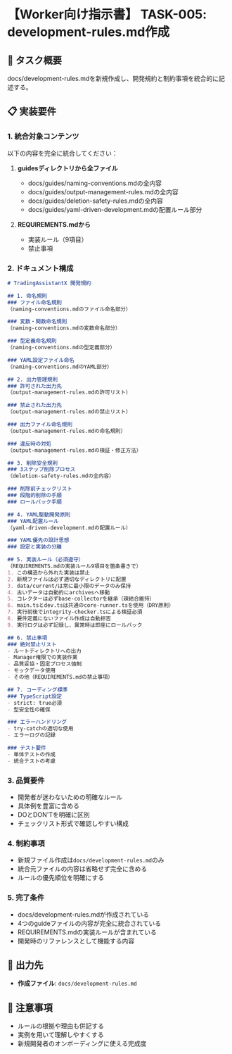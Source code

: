 # 【Worker向け指示書】 TASK-005: development-rules.md作成

## 🎯 タスク概要
docs/development-rules.mdを新規作成し、開発規約と制約事項を統合的に記述する。

## 📋 実装要件

### 1. 統合対象コンテンツ
以下の内容を完全に統合してください：

1. **guidesディレクトリから全ファイル**
   - docs/guides/naming-conventions.mdの全内容
   - docs/guides/output-management-rules.mdの全内容
   - docs/guides/deletion-safety-rules.mdの全内容
   - docs/guides/yaml-driven-development.mdの配置ルール部分

2. **REQUIREMENTS.mdから**
   - 実装ルール（9項目）
   - 禁止事項

### 2. ドキュメント構成
```markdown
# TradingAssistantX 開発規約

## 1. 命名規則
### ファイル命名規則
（naming-conventions.mdのファイル命名部分）

### 変数・関数命名規則
（naming-conventions.mdの変数命名部分）

### 型定義命名規則
（naming-conventions.mdの型定義部分）

### YAML設定ファイル命名
（naming-conventions.mdのYAML部分）

## 2. 出力管理規則
### 許可された出力先
（output-management-rules.mdの許可リスト）

### 禁止された出力先
（output-management-rules.mdの禁止リスト）

### 出力ファイル命名規則
（output-management-rules.mdの命名規則）

### 違反時の対処
（output-management-rules.mdの検証・修正方法）

## 3. 削除安全規則
### 3ステップ削除プロセス
（deletion-safety-rules.mdの全内容）

### 削除前チェックリスト
### 段階的削除の手順
### ロールバック手順

## 4. YAML駆動開発原則
### YAML配置ルール
（yaml-driven-development.mdの配置ルール）

### YAML優先の設計思想
### 設定と実装の分離

## 5. 実装ルール（必須遵守）
（REQUIREMENTS.mdの実装ルール9項目を箇条書きで）
1. この構造から外れた実装は禁止
2. 新規ファイルは必ず適切なディレクトリに配置
3. data/current/は常に最小限のデータのみ保持
4. 古いデータは自動的にarchivesへ移動
5. コレクターは必ずbase-collectorを継承（疎結合維持）
6. main.tsとdev.tsは共通のcore-runner.tsを使用（DRY原則）
7. 実行前後でintegrity-checker.tsによる検証必須
8. 要件定義にないファイル作成は自動拒否
9. 実行ログは必ず記録し、異常時は即座にロールバック

## 6. 禁止事項
### 絶対禁止リスト
- ルートディレクトリへの出力
- Manager権限での実装作業
- 品質妥協・固定プロセス強制
- モックデータ使用
- その他（REQUIREMENTS.mdの禁止事項）

## 7. コーディング標準
### TypeScript設定
- strict: true必須
- 型安全性の確保

### エラーハンドリング
- try-catchの適切な使用
- エラーログの記録

### テスト要件
- 単体テストの作成
- 統合テストの考慮
```

### 3. 品質要件
- 開発者が迷わないための明確なルール
- 具体例を豊富に含める
- DOとDON'Tを明確に区別
- チェックリスト形式で確認しやすい構成

### 4. 制約事項
- 新規ファイル作成は`docs/development-rules.md`のみ
- 統合元ファイルの内容は省略せず完全に含める
- ルールの優先順位を明確にする

### 5. 完了条件
- docs/development-rules.mdが作成されている
- 4つのguideファイルの内容が完全に統合されている
- REQUIREMENTS.mdの実装ルールが含まれている
- 開発時のリファレンスとして機能する内容

## 📂 出力先
- **作成ファイル**: `docs/development-rules.md`

## 🚨 注意事項
- ルールの根拠や理由も併記する
- 実例を用いて理解しやすくする
- 新規開発者のオンボーディングに使える完成度